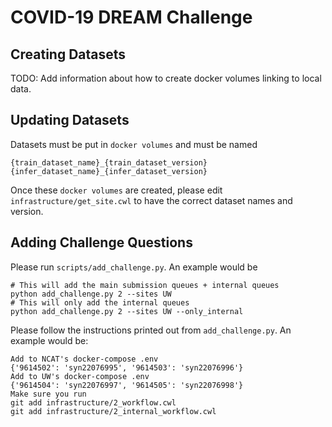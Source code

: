 # COVID-19 DREAM Challenge

## Creating Datasets

TODO: Add information about how to create docker volumes linking to local data.

## Updating Datasets
Datasets must be put in `docker volumes` and must be named

```
{train_dataset_name}_{train_dataset_version}
{infer_dataset_name}_{infer_dataset_version}
```

Once these `docker volumes` are created, please edit `infrastructure/get_site.cwl` to have the correct dataset names and version.

## Adding Challenge Questions
Please run `scripts/add_challenge.py`. An example would be

```
# This will add the main submission queues + internal queues
python add_challenge.py 2 --sites UW
# This will only add the internal queues
python add_challenge.py 2 --sites UW --only_internal
```

Please follow the instructions printed out from `add_challenge.py`.  An example would be:

```
Add to NCAT's docker-compose .env
{'9614502': 'syn22076995', '9614503': 'syn22076996'}
Add to UW's docker-compose .env
{'9614504': 'syn22076997', '9614505': 'syn22076998'}
Make sure you run
git add infrastructure/2_workflow.cwl
git add infrastructure/2_internal_workflow.cwl
```
